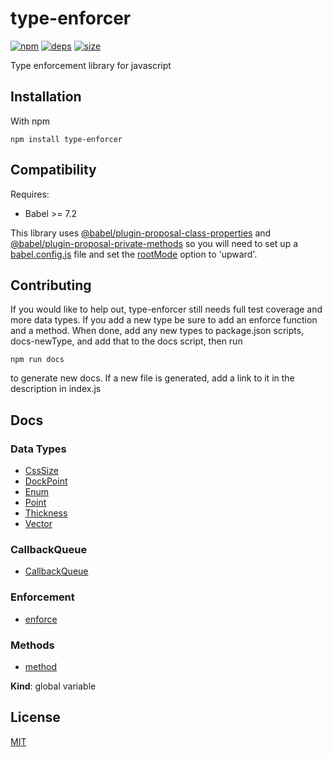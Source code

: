 # type-enforcer
[![npm][npm]][npm-url]
[![deps][deps]][deps-url]
[![size][size]][size-url]

Type enforcement library for javascript

<a name="Installation"></a>

## Installation
With npm```npm install type-enforcer```## CompatibilityRequires:- Babel >= 7.2This library uses [@babel/plugin-proposal-class-properties](https://github.com/babel/babel/tree/master/packages/babel-plugin-proposal-class-properties) and [@babel/plugin-proposal-private-methods](https://github.com/babel/babel/tree/master/packages/babel-plugin-proposal-private-methods) so you will need to set up a [babel.config.js](https://babeljs.io/docs/en/config-files#project-wide-configuration) file and set the [rootMode](https://babeljs.io/docs/en/options#rootmode) option to 'upward'.## ContributingIf you would like to help out, type-enforcer still needs full test coverage and more data types. If you add a new type be sure to add an enforce function and a method. When done, add any new types to package.json scripts, docs-newType, and add that to the docs script, then run```npm run docs```to generate new docs. If a new file is generated, add a link to it in the description in index.js## Docs### Data Types- [CssSize](https://github.com/darrenpaulwright/type-enforcer/blob/master/docs/CssSize.md)- [DockPoint](https://github.com/darrenpaulwright/type-enforcer/blob/master/docs/DockPoint.md)- [Enum](https://github.com/darrenpaulwright/type-enforcer/blob/master/docs/Enum.md)- [Point](https://github.com/darrenpaulwright/type-enforcer/blob/master/docs/Point.md)- [Thickness](https://github.com/darrenpaulwright/type-enforcer/blob/master/docs/Thickness.md)- [Vector](https://github.com/darrenpaulwright/type-enforcer/blob/master/docs/Vector.md)### CallbackQueue- [CallbackQueue](https://github.com/darrenpaulwright/type-enforcer/blob/master/docs/CallbackQueue.md)### Enforcement- [enforce](https://github.com/darrenpaulwright/type-enforcer/blob/master/docs/enforce.md)### Methods- [method](https://github.com/darrenpaulwright/type-enforcer/blob/master/docs/method.md)

**Kind**: global variable  

## License

[MIT](https://github.com/darrenpaulwright/type-enforcer/blob/master/LICENSE.md)

[npm]: https://img.shields.io/npm/v/type-enforcer.svg
[npm-url]: https://npmjs.com/package/type-enforcer
[deps]: https://david-dm.org/darrenpaulwright/type-enforcer.svg
[deps-url]: https://david-dm.org/darrenpaulwright/type-enforcer
[size]: https://packagephobia.now.sh/badge?p=type-enforcer
[size-url]: https://packagephobia.now.sh/result?p=type-enforcer
